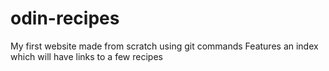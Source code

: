 # odin-recipes

My first website made from scratch using git commands
Features an index which will have links to a few recipes